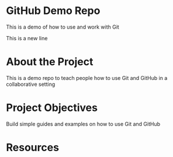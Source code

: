 # GitHub Demo Repo
This is a demo of how to use and work with Git

This is a new line

# About the Project
This is a demo repo to teach people how to use Git and GitHub in a collaborative setting

# Project Objectives
Build simple guides and examples on how to use Git and GitHub

# Resources
